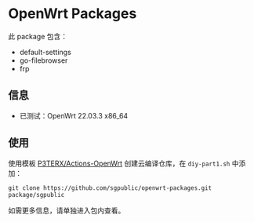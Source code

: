 # OpenWrt Packages

此 package 包含：

+ default-settings
+ go-filebrowser
+ frp

## 信息

+ 已测试：OpenWrt 22.03.3 x86_64

## 使用

使用模板 [P3TERX/Actions-OpenWrt](https://github.com/P3TERX/Actions-OpenWrt) 创建云编译仓库，在 `diy-part1.sh` 中添加：

```shell
git clone https://github.com/sgpublic/openwrt-packages.git package/sgpublic
```

如需更多信息，请单独进入包内查看。

